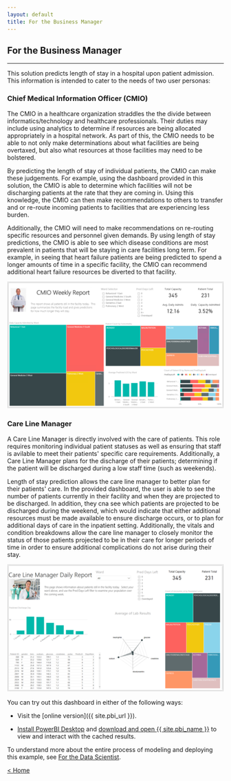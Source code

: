 ```yaml
---
layout: default
title: For the Business Manager
---
```


## For the Business Manager
------------------------------

This solution predicts length of stay in a hospital upon patient admission.  This information is intended to cater to the needs of two user personas:

### Chief Medical Information Officer (CMIO)

The CMIO in a healthcare organization straddles the the divide between informatics/technology and healthcare professionals. Their duties may include using analytics to determine if resources are being allocated appropriately in a hospital network. As part of this, the CMIO needs to be able to not only make determinations about what facilities are being overtaxed, but also what resources at those facilities may need to be bolstered.

By predicting the length of stay of individual patients, the CMIO can make these judgements. For example, using the dashboard provided in this solution, the CMIO is able to determine which facilities will not be discharging patients at the rate that they are coming in. Using this knowledge, the CMIO can then make recommendations to others to transfer and or re-route incoming patients to facilities that are experiencing less burden.

Additionally, the CMIO will need to make recommendations on re-routing specific resources and personnel given demands. By using length of stay predictions, the CMIO is able to see which disease conditions are most prevalent in patients that will be staying in care facilities long term. For example, in seeing that heart failure patients are being predicted to spend a longer amounts of time in a specific facility, the CMIO can recommend additional heart failure resources be diverted to that facility.

<img src="images/pbi.png"/>

### Care Line Manager

A Care Line Manager is directly involved with the care of patients. This role requires monitoring individual patient statuses as well as ensuring that staff is avilable to meet their patients' specific care requirements. Additionally, a Care Line Manager plans for the discharge of their patients; determining if the patient will be discharged during a low staff time (such as weekends).

Length of stay prediction allows the care line manager to better plan for their patients' care. In the provided dashboard, the user is able to see the number of patients currently in their facility and when they are projected to be discharged. In addition, they cna see which patients are projected to be discharged during the weekend, which would indicate that either additional resources must be made available to ensure discharge occurs, or to plan for additional days of care in the inpatient setting. Additionally, the vitals and condition breakdowns allow the care line manager to closely monitor the status of those patients projected to be in their care for longer periods of time in order to ensure additional complications do not arise during their stay.

<img src="images/pbi2.png"/>

You can try out this dashboard in either of the following ways:

* Visit the [online version]({{ site.pbi_url }}).

*  <a href="https://powerbi.microsoft.com/en-us/desktop/" target="_blank">Install PowerBI Desktop</a> and <a href="{{ site.code_url}}/blob/master/{{ site.pbi_name }}" target="_blank">download and open {{ site.pbi_name }}</a> to view and interact with the cached results.

To understand more about the entire process of modeling and deploying this example, see [For the Data Scientist](data-scientist.html).
 

[&lt; Home](index.html)